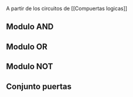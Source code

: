 A partir de los circuitos de [[Compuertas logicas]]

## Modulo AND

## Modulo OR 

## Modulo NOT

## Conjunto puertas

